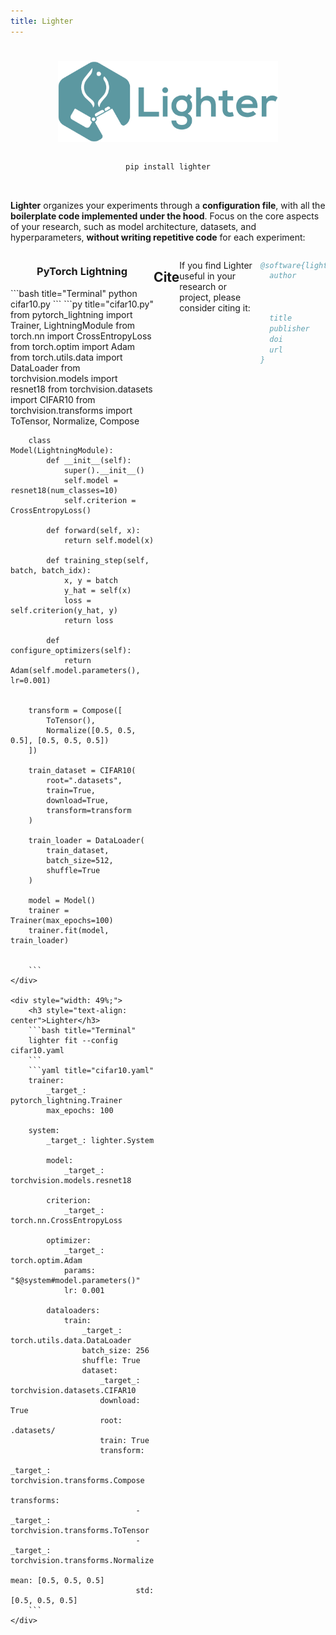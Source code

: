 ```yaml
---
title: Lighter
---
```


<!-- Fake title -->
#

<!-- Logo -->
<div style="display: flex; justify-content: center;"><img src="assets/images/lighter_banner.png" style="width:70%;"/></div>

<!-- pip install -->
<div style="width:70%; margin:auto; text-align:center">
</br>

```bash
pip install lighter
```
</div>
</br>

<!-- Body -->

**Lighter** organizes your experiments through a **configuration file**, with all the **boilerplate code implemented under the hood**. Focus on the core aspects of your research, such as model architecture, datasets, and hyperparameters, **without writing repetitive code** for each experiment:

<div style="display: flex; justify-content: space-between">
    <div style="width: 49%;">
        <h3 style="text-align: center">PyTorch Lightning</h3>
        ```bash title="Terminal"
        python cifar10.py
        ```
        ```py title="cifar10.py"
        from pytorch_lightning import Trainer, LightningModule
        from torch.nn import CrossEntropyLoss
        from torch.optim import Adam
        from torch.utils.data import DataLoader
        from torchvision.models import resnet18
        from torchvision.datasets import CIFAR10
        from torchvision.transforms import ToTensor, Normalize, Compose

        class Model(LightningModule):
            def __init__(self):
                super().__init__()
                self.model = resnet18(num_classes=10)
                self.criterion = CrossEntropyLoss()
            
            def forward(self, x):
                return self.model(x)
            
            def training_step(self, batch, batch_idx):
                x, y = batch
                y_hat = self(x)
                loss = self.criterion(y_hat, y)
                return loss
            
            def configure_optimizers(self):
                return Adam(self.model.parameters(), lr=0.001)


        transform = Compose([
            ToTensor(),
            Normalize([0.5, 0.5, 0.5], [0.5, 0.5, 0.5])
        ])

        train_dataset = CIFAR10(
            root=".datasets",
            train=True,
            download=True,
            transform=transform
        )

        train_loader = DataLoader(
            train_dataset,
            batch_size=512,
            shuffle=True
        )

        model = Model()
        trainer = Trainer(max_epochs=100)
        trainer.fit(model, train_loader)


        ```
    </div>

    <div style="width: 49%;">
        <h3 style="text-align: center">Lighter</h3>
        ```bash title="Terminal"
        lighter fit --config cifar10.yaml
        ```
        ```yaml title="cifar10.yaml"
        trainer:
            _target_: pytorch_lightning.Trainer
            max_epochs: 100

        system:
            _target_: lighter.System

            model:
                _target_: torchvision.models.resnet18

            criterion:
                _target_: torch.nn.CrossEntropyLoss

            optimizer:
                _target_: torch.optim.Adam
                params: "$@system#model.parameters()"
                lr: 0.001

            dataloaders:
                train:
                    _target_: torch.utils.data.DataLoader
                    batch_size: 256
                    shuffle: True
                    dataset:
                        _target_: torchvision.datasets.CIFAR10
                        download: True
                        root: .datasets/
                        train: True
                        transform:
                            _target_: torchvision.transforms.Compose
                            transforms:
                                - _target_: torchvision.transforms.ToTensor
                                - _target_: torchvision.transforms.Normalize
                                mean: [0.5, 0.5, 0.5]
                                std: [0.5, 0.5, 0.5]
        ```
    </div>
</div>

## Cite

If you find Lighter useful in your research or project, please consider citing it:

```bibtex
@software{lighter,
  author       = {Ibrahim Hadzic and
                  Suraj Pai and
                  Keno Bressem and
                  Hugo Aerts},
  title        = {Lighter},
  publisher    = {Zenodo},
  doi          = {10.5281/zenodo.8007711},
  url          = {https://doi.org/10.5281/zenodo.8007711}
}
```
